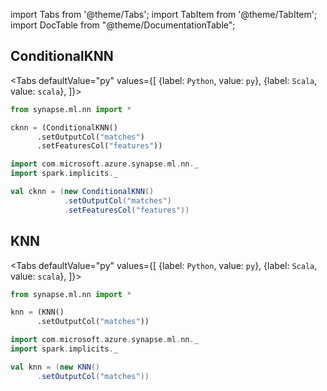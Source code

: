 import Tabs from '@theme/Tabs';
import TabItem from '@theme/TabItem';
import DocTable from "@theme/DocumentationTable";

<!-- 
```python
import pyspark
import os
import json
from IPython.display import display

spark = (pyspark.sql.SparkSession.builder.appName("MyApp")
        .config("spark.jars.packages", "com.microsoft.azure:synapseml:0.9.0")
        .config("spark.jars.repositories", "https://mmlspark.azureedge.net/maven")
        .getOrCreate())

def getSecret(secretName):
        get_secret_cmd = 'az keyvault secret show --vault-name mmlspark-build-keys --name {}'.format(secretName)
        value = json.loads(os.popen(get_secret_cmd).read())["value"]
        return value

import synapse.ml
```
-->

## ConditionalKNN

<Tabs
defaultValue="py"
values={[
{label: `Python`, value: `py`},
{label: `Scala`, value: `scala`},
]}>
<TabItem value="py">

<!--pytest-codeblocks:cont-->

```python
from synapse.ml.nn import *

cknn = (ConditionalKNN()
      .setOutputCol("matches")
      .setFeaturesCol("features"))
```

</TabItem>
<TabItem value="scala">

```scala
import com.microsoft.azure.synapse.ml.nn._
import spark.implicits._

val cknn = (new ConditionalKNN()
            .setOutputCol("matches")
            .setFeaturesCol("features"))
```

</TabItem>
</Tabs>

<DocTable className="ConditionalKNN"
py="mmlspark.nn.html#module-mmlspark.nn.ConditionalKNN"
scala="com/microsoft/ml/spark/nn/ConditionalKNN.html"
sourceLink="https://github.com/microsoft/SynapseML/blob/master/core/src/main/scala/com/microsoft/azure/synapse/ml/nn/ConditionalKNN.scala" />


## KNN

<Tabs
defaultValue="py"
values={[
{label: `Python`, value: `py`},
{label: `Scala`, value: `scala`},
]}>
<TabItem value="py">

<!--pytest-codeblocks:cont-->

```python
from synapse.ml.nn import *

knn = (KNN()
      .setOutputCol("matches"))
```

</TabItem>
<TabItem value="scala">

```scala
import com.microsoft.azure.synapse.ml.nn._
import spark.implicits._

val knn = (new KNN()
      .setOutputCol("matches"))
```

</TabItem>
</Tabs>

<DocTable className="KNN"
py="mmlspark.nn.html#module-mmlspark.nn.KNN"
scala="com/microsoft/ml/spark/nn/KNN.html"
sourceLink="https://github.com/microsoft/SynapseML/blob/master/core/src/main/scala/com/microsoft/azure/synapse/ml/nn/KNN.scala" />



